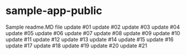# sample-app-public
Sample readme.MD file
update #01
update #02
update #03
update #04
update #05
update #06
update #07
update #08
update #09
update #10
update #11
update #12
update #13
update #14
update #15
update #16
update #17
update #18
update #19
update #20
update #21
